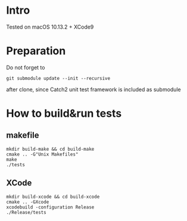 # Intro
Tested on macOS 10.13.2 + XCode9

# Preparation
Do not forget to 
```
git submodule update --init --recursive
```
after clone, since Catch2 unit test framework is included as submodule

# How to build&run tests
## makefile
```
mkdir build-make && cd build-make
cmake .. -G"Unix Makefiles"
make
./tests
```

## XCode
```
mkdir build-xcode && cd build-xcode
cmake .. -GXcode
xcodebuild -configuration Release
./Release/tests
```
